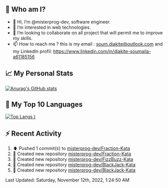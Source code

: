 ## **🔎 Who am I?**
- 👋 Hi, I’m @misterprog-dev, software engineer.
- 👀 I’m interested in web technologies.
- 💞️ I’m looking to collaborate on all project that will permit me to improve my skills.
- 📫 How to reach me ? this is my email : soum.diakite@outlook.com and my LinkedIn profil: https://www.linkedin.com/in/diakite-soumaila-a61185156


## **📈 My Personal Stats**
[![Anurag's GitHub stats](https://github-readme-stats.vercel.app/api?username=misterprog-dev&count_private=true&show_icons=true)](https://github.com/anuraghazra/github-readme-stats)

## **📣 My Top 10 Languages**
[![Top Langs](https://github-readme-stats.vercel.app/api/top-langs/?username=misterprog-dev&langs_count=10&layout=compact&hide=html,css&hide_title=true&&&show_icons=true)
)](https://github.com/anuraghazra/github-readme-stats)

## **⚡ Recent Activity**
<!--RECENT_ACTIVITY:start-->
1. ⬆️ Pushed 1 commit(s) to [misterprog-dev/Fraction-Kata](https://github.com/misterprog-dev/Fraction-Kata)
2. 📔 Created new repository [misterprog-dev/Fraction-Kata](https://github.com/misterprog-dev/Fraction-Kata)
3. 📔 Created new repository [misterprog-dev/FizzBuzz-Kata](https://github.com/misterprog-dev/FizzBuzz-Kata)
4. 📔 Created new repository [misterprog-dev/BlackJack-Kata](https://github.com/misterprog-dev/BlackJack-Kata)
5. 📔 Created new repository [misterprog-dev/BlackJack-Kata](https://github.com/misterprog-dev/BlackJack-Kata)
<!--RECENT_ACTIVITY:end-->
<!--RECENT_ACTIVITY:last_update-->
Last Updated: Saturday, November 12th, 2022, 1:24:50 AM
<!--RECENT_ACTIVITY:last_update_end-->

<!---
misterprog-dev/misterprog-dev is a ✨ special ✨ repository because its `README.md` (this file) appears on your GitHub profile.
You can click the Preview link to take a look at your changes.
--->



